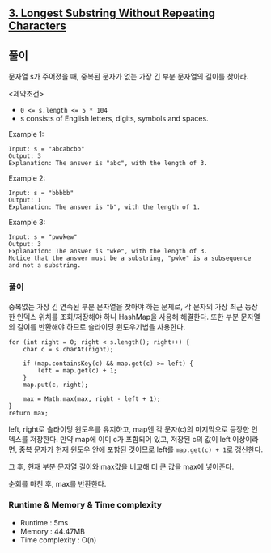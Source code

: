[3. Longest Substring Without Repeating Characters](https://leetcode.com/problems/longest-substring-without-repeating-characters/description/)
---
## 풀이
문자열 s가 주어졌을 때,
중복된 문자가 없는 가장 긴 부분 문자열의 길이를 찾아라.

<제약조건>
- `0 <= s.length <= 5 * 104`
- s consists of English letters, digits, symbols and spaces.

Example 1:
```
Input: s = "abcabcbb"
Output: 3
Explanation: The answer is "abc", with the length of 3.
```
Example 2:
```
Input: s = "bbbbb"
Output: 1
Explanation: The answer is "b", with the length of 1.
```
Example 3:
```
Input: s = "pwwkew"
Output: 3
Explanation: The answer is "wke", with the length of 3.
Notice that the answer must be a substring, "pwke" is a subsequence and not a substring.
```

### 풀이
중복없는 가장 긴 연속된 부분 문자열을 찾아야 하는 문제로, 각 문자의 가장 최근 등장한 인덱스 위치를 조회/저장해야 하니 HashMap을 사용해 해결한다.
또한 부분 문자열의 길이를 반환해야 하므로 슬라이딩 윈도우기법을 사용한다. 

```
for (int right = 0; right < s.length(); right++) {
    char c = s.charAt(right);

    if (map.containsKey(c) && map.get(c) >= left) {
        left = map.get(c) + 1;
    }
    map.put(c, right);
    
    max = Math.max(max, right - left + 1);
}
return max;
```
left, right로 슬라이딩 윈도우를 유지하고, map엔 각 문자(c)의 마지막으로 등장한 인덱스를 저장한다. 
만약 map에 이미 c가 포함되어 있고, 저장된 c의 값이 left 이상이라면, 중복 문자가 현재 윈도우 안에 포함된 것이므로 left를 `map.get(c) + 1`로 갱신한다.

그 후, 현재 부분 문자열 길이와 max값을 비교해 더 큰 값을 max에 넣어준다.

순회를 마친 후, max를 반환한다.

### Runtime & Memory & Time complexity
- Runtime
    : 5ms
- Memory
    : 44.47MB
- Time complexity
    : O(n)